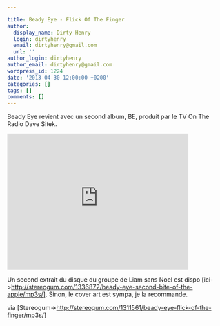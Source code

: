 ```yaml
---

title: Beady Eye - Flick Of The Finger
author:
  display_name: Dirty Henry
  login: dirtyhenry
  email: dirtyhenry@gmail.com
  url: ''
author_login: dirtyhenry
author_email: dirtyhenry@gmail.com
wordpress_id: 1224
date: '2013-04-30 12:00:00 +0200'
categories: []
tags: []
comments: []
---
```

Beady Eye revient avec un second album, BE, produit par le TV On The Radio Dave Sitek.

<iframe width="420" height="315" src="http://www.youtube.com/embed/UqJ-JCzH_xQ" frameborder="0" allowfullscreen></iframe>

Un second extrait du disque du groupe de Liam sans Noel est dispo [ici->http://stereogum.com/1336872/beady-eye-second-bite-of-the-apple/mp3s/]. Sinon, le cover art est sympa, je la recommande.

via [Stereogum->http://stereogum.com/1311561/beady-eye-flick-of-the-finger/mp3s/]
